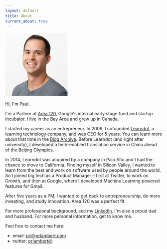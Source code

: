 ```yaml
---
layout: default
title: About
current_about: true
---
```


![Headshot](/images/Paul-headshot-compressed.jpg)

Hi, I'm Paul. 

I'm a Partner at [Area 120](https://area120.google.com), Google's internal early stage fund and startup incubator. I live in the Bay Area and grew up in <a href="https://en.wikipedia.org/wiki/Calgary">Canada</a>.

I started my career as an entrepreneur. In 2009, I cofounded <a href="https://www.learndot.com/">Learndot</a>, a learning technology company, and was CEO for 5 years. You can learn more about that time in the [Blog Archive](/blog/). Before Learndot (and right after university), I developed a tech-enabled translation service in China ahead of the Beijing Olympics. 

In 2014, Learndot was acquired by a company in Palo Alto and I had the chance to move to California. Finding myself in Silicon Valley, I wanted to learn from the best and work on software used by people around the world. So I joined big tech as a Product Manager – first at Twitter, to work on Growth, and then at Google, where I developed Machine Learning powered features for Gmail.

After five years as a PM, I wanted to get back to entrepreneurship, do more investing, and study innovation. Area 120 was a perfect fit.

For more professional background, see my <a href="https://www.linkedin.com/in/paulrolandlambert/">LinkedIn</a>. I'm also a proud dad and husband. For more personal information, get to know me. 

Feel free to contact me here: 
* email: <a href="mailto:prl@prlambert.com">prl@prlambert.com</a>
* twitter: <a href="https://twitter.com/prlambert">prlambert@</a>
